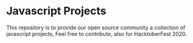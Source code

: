# Javascript Projects
This repository is to provide our open source community a collection of javascript projects, Feel free to contribute, also for HacktoberFest 2020.
